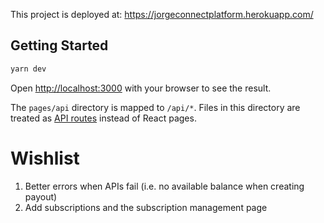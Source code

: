 This project is deployed at: https://jorgeconnectplatform.herokuapp.com/

## Getting Started

```bash
yarn dev
```

Open [http://localhost:3000](http://localhost:3000) with your browser to see the result.

The `pages/api` directory is mapped to `/api/*`. Files in this directory are treated as [API routes](https://nextjs.org/docs/api-routes/introduction) instead of React pages.

# Wishlist

1. Better errors when APIs fail (i.e. no available balance when creating payout)
2. Add subscriptions and the subscription management page
